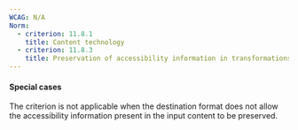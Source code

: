 ```yaml
---
WCAG: N/A
Norm:
  - criterion: 11.8.1
    title: Content technology
  - criterion: 11.8.3
    title: Preservation of accessibility information in transformations
---
```


#### Special cases

The criterion is not applicable when the destination format does not allow the accessibility information present in the input content to be preserved.